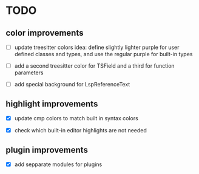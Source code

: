 # TODO

## color improvements

- [ ] update treesitter colors
     idea: define slightly lighter purple for user defined classes and types, and use the regular purple for built-in types

- [ ] add a second treesitter color for TSField and a third for function parameters

- [ ] add special background for LspReferenceText

## highlight improvements

- [x] update cmp colors to match built in syntax colors

- [x] check which built-in editor highlights are not needed

## plugin improvements

- [x] add sepparate modules for plugins
